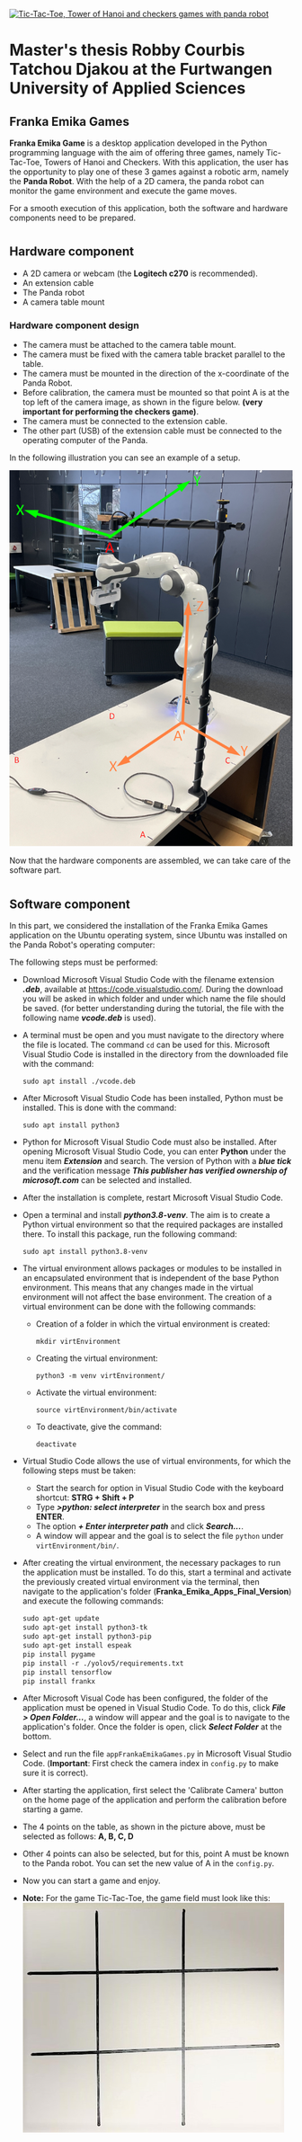 [![Tic-Tac-Toe, Tower of Hanoi and checkers games with panda robot](https://img.youtube.com/vi/T34peibtNsY/maxresdefault.jpg)](https://youtu.be/T34peibtNsY)

# Master's thesis Robby Courbis Tatchou Djakou at the Furtwangen University of Applied Sciences

## Franka Emika Games
**Franka Emika Game** is a desktop application developed in the Python programming language with the aim of offering three games, namely Tic-Tac-Toe, Towers of Hanoi and Checkers. With this application, the user has the opportunity to play one of these 3 games against a robotic arm, namely the **Panda Robot**. With the help of a 2D camera, the panda robot can monitor the game environment and execute the game moves.

For a smooth execution of this application, both the software and hardware components need to be prepared.
#
## Hardware component
+ A 2D camera or webcam (the **Logitech c270** is recommended).
+ An extension cable
+ The Panda robot
+ A camera table mount

### Hardware component design

+ The camera must be attached to the camera table mount.
+ The camera must be fixed with the camera table bracket parallel to the table.
+ The camera must be mounted in the direction of the x-coordinate of the Panda Robot.
+ Before calibration, the camera must be mounted so that point A is at the top left of the camera image, as shown in the figure below. **(very important for performing the checkers game)**.
+ The camera must be connected to the extension cable.
+ The other part (USB) of the extension cable must be connected to the operating computer of the Panda.

In the following illustration you can see an example of a setup.


![panda_robot](image_readme/pandaroboterkoordinaten.png?raw=true "Panda Robot")

Now that the hardware components are assembled, we can take care of the software part.
#
## Software component
In this part, we considered the installation of the Franka Emika Games application on the Ubuntu operating system, since Ubuntu was installed on the Panda Robot's operating computer:

The following steps must be performed:
+ Download Microsoft Visual Studio Code with the filename extension ***.deb***, available at https://code.visualstudio.com/. During the download you will be asked in which folder and under which name the file should be saved. (for better understanding during the tutorial, the file with the following name ***vcode.deb*** is used).
+ A terminal must be open and you must navigate to the directory where the file is located. The command `cd` can be used for this. Microsoft Visual Studio Code is installed in the directory from the downloaded file with the command:
    ```
    sudo apt install ./vcode.deb
    ```
+ After Microsoft Visual Studio Code has been installed, Python must be installed. This is done with the command:
    ```
    sudo apt install python3
    ```
+ Python for Microsoft Visual Studio Code must also be installed. After opening Microsoft Visual Studio Code, you can enter **Python** under the menu item ***Extension*** and search. The version of Python with a ***blue tick*** and the verification message ***This publisher has verified ownership of microsoft.com*** can be selected and installed.

+ After the installation is complete, restart Microsoft Visual Studio Code.
+ Open a terminal and install ***python3.8-venv***. The aim is to create a Python virtual environment so that the required packages are installed there. To install this package, run the following command:
    ```
    sudo apt install python3.8-venv
    ```
+ The virtual environment allows packages or modules to be installed in an encapsulated environment that is independent of the base Python environment. This means that any changes made in the virtual environment will not affect the base environment. The creation of a virtual environment can be done with the following commands:

    + Creation of a folder in which the virtual environment is created:
        ```
        mkdir virtEnvironment
        ```
    + Creating the virtual environment:
        ```
        python3 -m venv virtEnvironment/
        ```
    + Activate the virtual environment:
        ```
        source virtEnvironment/bin/activate
        ```
    + To deactivate, give the command:
        ```
        deactivate
        ```
+ Virtual Studio Code allows the use of virtual environments, for which the following steps must be taken:
    + Start the search for option in Visual Studio Code with the keyboard shortcut: **STRG + Shift + P**
    + Type ***>python: select interpreter*** in the search box and press **ENTER**.
    + The option ***+ Enter interpreter path*** and click ***Search...***.
    + A window will appear and the goal is to select the file `python` under `virtEnvironment/bin/`.

+ After creating the virtual environment, the necessary packages to run the application must be installed. To do this, start a terminal and activate the previously created virtual environment via the terminal, then navigate to the application's folder (**Franka_Emika_Apps_Final_Version**) and execute the following commands:
    ```
    sudo apt-get update
    sudo apt-get install python3-tk
    sudo apt-get install python3-pip
    sudo apt-get install espeak 
    pip install pygame
    pip install -r ./yolov5/requirements.txt
    pip install tensorflow
    pip install frankx
    ```
+ After Microsoft Visual Code has been configured, the
folder of the application must be opened in Visual Studio Code. To do this, click ***File > Open Folder...***, a window will appear and the goal is to navigate to the application's folder. Once the folder is open, click ***Select Folder*** at the bottom.
+ Select and run the file `appFrankaEmikaGames.py` in Microsoft Visual Studio Code. (**Important**: First check the camera index in `config.py` to make sure it is correct).
+ After starting the application, first select the 'Calibrate Camera' button on the home page of the application and perform the calibration before starting a game. 
+ The 4 points on the table, as shown in the picture above, must be selected as follows: **A, B, C, D**
+ Other 4 points can also be selected, but for this, point A must be known to the Panda robot. You can set the new value of A in the `config.py`.
+ Now you can start a game and enjoy.
+ **Note:** For the game Tic-Tac-Toe, the game field must look like this:
![tic-tac-toe-gamefield](image_readme/Tic-Tac-Toe.jpeg?raw=true "Tic-Tac-Toe Gamefield")




